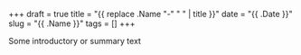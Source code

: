 +++
draft = true
title = "{{ replace .Name "-" " " | title }}"
date = "{{ .Date }}"
slug = "{{ .Name }}"
tags = []
+++

Some introductory or summary text
<!--more-->
